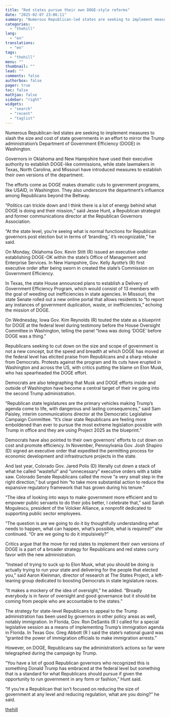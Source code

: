 ```yaml
---
title: "Red states pursue their own DOGE-style reforms"
date: "2025-02-07 23:06:11"
summary: "Numerous Republican-led states are seeking to implement measures to slash the size and cost of state governments in an effort to mirror the Trump administration’s Department of Government Efficiency (DOGE) in Washington. Governors in Oklahoma and New Hampshire have used their executive authority to establish DOGE-like commissions, while state lawmakers..."
categories:
  - "thehill"
lang:
  - "en"
translations:
  - "en"
tags:
  - "thehill"
menu: ""
thumbnail: ""
lead: ""
comments: false
authorbox: false
pager: true
toc: false
mathjax: false
sidebar: "right"
widgets:
  - "search"
  - "recent"
  - "taglist"
---
```


Numerous Republican-led states are seeking to implement measures to slash the size and cost of state governments in an effort to mirror the Trump administration’s Department of Government Efficiency (DOGE) in Washington.

Governors in Oklahoma and New Hampshire have used their executive authority to establish DOGE-like commissions, while state lawmakers in Texas, North Carolina, and Missouri have introduced measures to establish their own versions of the department.

The efforts come as DOGE makes dramatic cuts to government programs, like USAID, in Washington. They also underscore the department’s influence among Republicans beyond the Beltway.

“Politics can trickle down and I think there is a lot of energy behind what DOGE is doing and their mission,” said Jesse Hunt, a Republican strategist and former communications director at the Republican Governors Association.

“At the state level, you’re seeing what is normal functions for Republican governors post election but in terms of ‘branding,’ it’s recognizable,” he said.

On Monday, Oklahoma Gov. Kevin Stitt (R) issued an executive order establishing DOGE-OK within the state’s Office of Management and Enterprise Services. In New Hampshire, Gov. Kelly Ayotte’s (R) first executive order after being sworn in created the state’s Commission on Government Efficiency.

In Texas, the state House announced plans to establish a Delivery of Government Efficiency Program, which would consist of 13 members with the goal of weeding out inefficiencies in state agencies. In Missouri, the state Senate rolled out a new online portal that allows residents to “to report any instances of government duplication, waste, or inefficiencies,” echoing the mission of DOGE.

On Wednesday, Iowa Gov. Kim Reynolds (R) touted the state as a blueprint for DOGE at the federal level during testimony before the House Oversight Committee in Washington, telling the panel “Iowa was doing ‘DOGE’ before DOGE was a thing.”

Republicans seeking to cut down on the size and scope of government is not a new concept, but the speed and breadth at which DOGE has moved at the federal level has elicited praise from Republicans and a sharp rebuke from Democrats. Protests against the program and its cuts have erupted in Washington and across the US, with critics putting the blame on Elon Musk, who has spearheaded the DOGE effort.

Democrats are also telegraphing that Musk and DOGE efforts inside and outside of Washington have become a central target of their ire going into the second Trump administration.

“Republican state legislatures are the primary vehicles making Trump’s agenda come to life, with dangerous and lasting consequences,” said Sam Paisley, interim communications director at the Democratic Legislative Campaign Committee. “It’s clear state Republicans are feeling more emboldened than ever to pursue the most extreme legislation possible with Trump in office and they are using Project 2025 as the blueprint.”

Democrats have also pointed to their own governors’ efforts to cut down on cost and promote efficiency. In November, Pennsylvania Gov. Josh Shapiro (D) signed an executive order that expedited the permitting process for economic development and infrastructure projects in the state.

And last year, Colorado Gov. Jared Polis (D) literally cut down a stack of what he called “wasteful” and “unnecessary” executive orders with a table saw. Colorado Senate Republicans called the move “a very small step in the right direction,” but urged him “to take more substantial action to reduce the expansive regulatory framework that has grown during his tenure.”

“The idea of looking into ways to make government more efficient and to empower public servants to do their jobs better, I celebrate that,” said Sarah Mogulescu, president of the Volcker Alliance, a nonprofit dedicated to supporting public sector employees.

“The question is are we going to do it by thoughtfully understanding what needs to happen, what can happen, what’s possible, what is required?” she continued. “Or are we going to do it impulsively?”

Critics argue that the move for red states to implement their own versions of DOGE is a part of a broader strategy for Republicans and red states curry favor with the new administration.

“Instead of trying to suck up to Elon Musk, what you should be doing is actually trying to run your state and delivering for the people that elected you,” said Aaron Kleinman, director of research at The States Project, a left-leaning group dedicated to boosting Democrats in state legislature races.

“It makes a mockery of the idea of oversight,” he added. “Broadly everybody is in favor of oversight and good governance but it should be coming from people who are accountable to the states.”

The strategy for state-level Republicans to appeal to the Trump administration has been used by governors in other policy areas as well, notably immigration. In Florida, Gov. Ron DeSantis (R ) called for a special legislative session as a means of implementing Trump’s immigration agenda in Florida. In Texas Gov. Greg Abbott (R ) said the state’s national guard was “granted the power of immigration officials to make immigration arrests.”

However, on DOGE, Republicans say the administration’s actions so far were telegraphed during the campaign by Trump.

“You have a lot of good Republican governors who recognized this is something Donald Trump has embraced at the federal level but something that is a standard for what Republicans should pursue if given the opportunity to run government in any form or fashion,” Hunt said.

“If you’re a Republican that isn’t focused on reducing the size of government at any level and reducing regulation, what are you doing?” he said.

[thehill](https://thehill.com/homenews/state-watch/5131393-republicans-state-governments-cost-cutting/)
